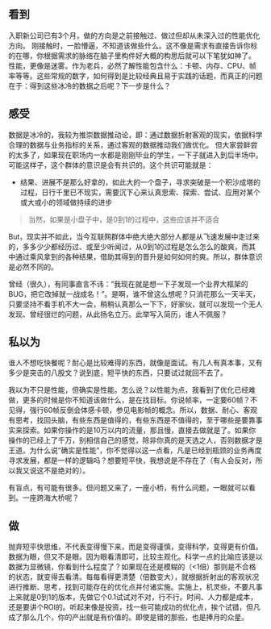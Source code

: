 ## 看到
入职新公司已有3个月，做的方向是之前接触过、做过但却从未深入过的性能优化方向。
刚接触时，一脸懵逼，不知道该做些什么。这不像是需求有直接告诉你标的在哪，你根据需求的脉络在脑子里构件好大概的构思后就可以下笔犹如神了。
性能，更像是迷雾。作为老兵，必然了解性能包含什么：卡顿、内存、CPU、帧率等等。这些常规的数字，如何得到是比较经典且易于实践的话题，而真正的问题在于：得到这些冰冷的数据之后呢？下一步是什么？

## 感受
数据是冰冷的，我较为推崇数据推动论，即：通过数据折射客观的现实，依据科学合理的数据与业务指标的关系，通过客观的数据推动我们做优化。
但大家尝鲜尝的太多了，如果现在职场内一水都是刚刚毕业的学生，一下子就进入到后半场中。可能这样子，这个群体的意识是会有共识的。这个共识可能就是：

- 结果、进展不是那么好拿的，如此大的一个盘子，寻求突破是一个积沙成塔的过程，日行千里已不现实，需要沉下心来认真思索、探索、尝试、应用对某个或大或小的领域做持续的进步
> 当然，如果是小盘子中，是0到1的过程中，这些应该并不适合

But，现实并不如此，当今互联网群体中绝大绝大部分人都是从飞速发展中走过来的，多多少少都经历过、或至少听闻过，从0到1的过程是怎么怎么的酸爽，而其中通过乘风拿到的各种结果，借助其得到的晋升是如何如何的爽。所以，群体意识是必然不同的。

曾经（很久），有同事直言不讳：“我现在就是想一下子发现一个业界大框架的BUG，把它改掉就一战成名！”。是啊，谁不曾这么想呢？只消花那么一天半天，只要坚持不看手机不大一会，稍稍认真那么一下下，好家伙，就可以发现一个无人发现、曾经很烂的问题，从此扬名立万。此举写入简历，谁人不佩服？

## 私以为
谁人不想吃快餐呢？耐心是比较难得的东西，就像是面试。有几人有真本事，又有多少是突击的八股文？说到底，短平快的东西，只要试过就回不去了。

我以为不只是性能，但确实是性能。怎么说？以性能为点，我看到了优化已经难做，更多的时候是你不知道该做什么，是在找目标。你说帧率，一定要60帧？不见得，强行60帧反倒会体感卡顿，参见电影帧的概念。所以，数据、耐心、客观有思考，找回头脑，有些东西是值得的，有些东西是不值得的，至于哪些是要靠事实来探索。如果你操作的是10万以内的流量，那且慢，直接去做就是了。如果你操作的已经上了千万，别相信自己的感觉，除非你真的是天选之人，否则数据才是王道。为什么说“确实是性能”，你不觉得以这一点看，凡是已经到瓶颈的业务再度寻求发展，都是一样的逻辑吗？想要短平快，我想说是不存在了（有人会反对，所以我又说这不是绝对的）。

有盲点，有可能有很多。但问题又来了，一座小桥，有什么问题，一眼就可以看到。一座跨海大桥呢？

## 做
抛弃短平快思维，不代表变得慢下来，而是变得谨慎，变得科学，变得更有价值。数据为眼，但又不是眼。因为眼看清即可，比较主观化。科学一点的比喻应该是以数据为显微镜，你看到什么程度了？如果现在还是模糊的（<1倍）那则是不合格的状态，就变得去看清。每每看得更清楚（倍数变大），就根据折射出的客观状况进行推断、思考，找到可能存在的优化点并付诸实施。实施上，机灵些，不要凡事上来就是0到1的版本，先做它个0.1试试对不对，行不行。时间、人力都是成本，还是要讲个ROI的。听起来像是投资，找一些可能成功的优化点，挨个试错，但凡成了那么几个，你的产出就是有价值的。即使是错的那些，也是捧月的众星。
